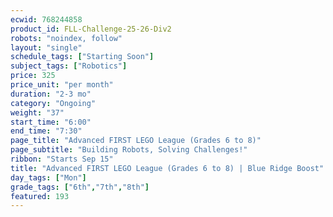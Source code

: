 ```yaml
---
ecwid: 768244858
product_id: FLL-Challenge-25-26-Div2
robots: "noindex, follow"
layout: "single"
schedule_tags: ["Starting Soon"]
subject_tags: ["Robotics"]
price: 325
price_unit: "per month"
duration: "2-3 mo"
category: "Ongoing"
weight: "37"
start_time: "6:00"
end_time: "7:30"
page_title: "Advanced FIRST LEGO League (Grades 6 to 8)"
page_subtitle: "Building Robots, Solving Challenges!"
ribbon: "Starts Sep 15"
title: "Advanced FIRST LEGO League (Grades 6 to 8) | Blue Ridge Boost"
day_tags: ["Mon"]
grade_tags: ["6th","7th","8th"]
featured: 193
---
```

